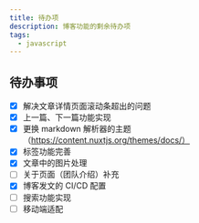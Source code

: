 ```yaml
---
title: 待办项
description: 博客功能的剩余待办项
tags:
  - javascript
---
```


## 待办事项

- [x] 解决文章详情页面滚动条超出的问题
- [x] 上一篇、下一篇功能实现
- [x] 更换 markdown 解析器的主题（https://content.nuxtjs.org/themes/docs/）
- [x] 标签功能完善
- [x] 文章中的图片处理
- [ ] 关于页面（团队介绍）补充
- [x] 博客发文的 CI/CD 配置
- [ ] 搜索功能实现
- [ ] 移动端适配

<nuxt-img width="300" src="/images/logo.png" />
